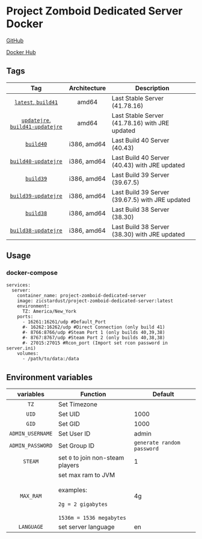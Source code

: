 # Project Zomboid Dedicated Server Docker 

[GitHub](https://github.com/zicstardust/project-zomboid-docker)

[Docker Hub](https://hub.docker.com/r/zicstardust/project-zomboid-dedicated-server)

## Tags

| Tag | Architecture | Description |
| :----: | :----: |--- |
| [`latest`, `build41`](https://github.com/zicstardust/project-zomboid-docker/blob/main/dockerfile_build41) | amd64 | Last Stable Server (41.78.16) |
| [`updatejre`, `build41-updatejre`](https://github.com/zicstardust/project-zomboid-docker/blob/main/dockerfile_build41-updatejre) | amd64 | Last Stable Server (41.78.16) with JRE updated |
| [`build40`](https://github.com/zicstardust/project-zomboid-docker/blob/main/dockerfile_build40) | i386, amd64 | Last Build 40 Server (40.43) |
| [`build40-updatejre`](https://github.com/zicstardust/project-zomboid-docker/blob/main/dockerfile_build40-updatejre) | i386, amd64 | Last Build 40 Server (40.43) with JRE updated |
| [`build39`](https://github.com/zicstardust/project-zomboid-docker/blob/main/dockerfile_build39) | i386, amd64 | Last Build 39 Server (39.67.5) |
| [`build39-updatejre`](https://github.com/zicstardust/project-zomboid-docker/blob/main/dockerfile_build39-updatejre) | i386, amd64 | Last Build 39 Server (39.67.5) with JRE updated |
| [`build38`](https://github.com/zicstardust/project-zomboid-docker/blob/main/dockerfile_build38) | i386, amd64 | Last Build 38 Server (38.30) |
| [`build38-updatejre`](https://github.com/zicstardust/project-zomboid-docker/blob/main/dockerfile_build38-updatejre) | i386, amd64 | Last Build 38 Server (38.30) with JRE updated |

## Usage
### docker-compose
```
services:
  server:
    container_name: project-zomboid-dedicated-server
    image: zicstardust/project-zomboid-dedicated-server:latest
    environment:
      TZ: America/New_York
    ports:
      - 16261:16261/udp #Default_Port
      #- 16262:16262/udp #Direct Connection (only build 41)
      #- 8766:8766/udp #Steam Port 1 (only builds 40,39,38)
      #- 8767:8767/udp #Steam Port 2 (only builds 40,38,38)
      #- 27015:27015 #Rcon_port (Import set rcon password in server.ini)
    volumes:
      - /path/to/data:/data
```

## Environment variables

| variables | Function | Default |
| :----: | --- | --- |
| `TZ` | Set Timezone | |
| `UID` | Set UID | 1000 |
| `GID` | Set GID | 1000 |
| `ADMIN_USERNAME` | Set User ID | admin |
| `ADMIN_PASSWORD` | Set Group ID | `generate random password` |
| `STEAM` | set `0` to join non-steam players | 1 |
| `MAX_RAM` | set max ram to JVM<br/><br/>examples:<br/><br/>`2g = 2 gigabytes`<br/><br/>`1536m = 1536 megabytes`| 4g |
| `LANGUAGE` | set server language | en |

